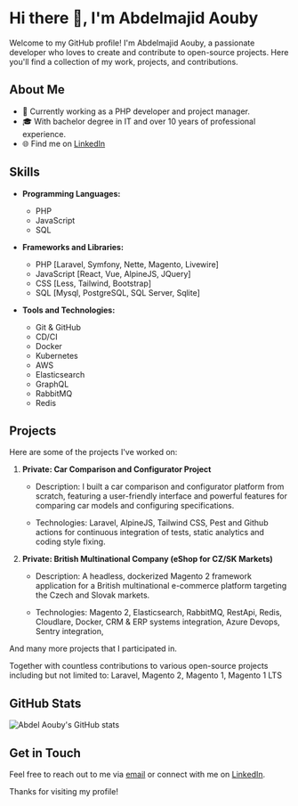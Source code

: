 # Hi there 👋, I'm Abdelmajid Aouby

Welcome to my GitHub profile! I'm Abdelmajid Aouby, a passionate developer who loves to create and contribute to open-source projects. Here you'll find a collection of my work, projects, and contributions.

## About Me

- 💼 Currently working as a PHP developer and project manager.
- 🎓 With bachelor degree in IT and over 10 years of professional experience.
- 🌐 Find me on [LinkedIn](https://www.linkedin.com/in/abdelmajidaouby)

## Skills

- **Programming Languages:** 
  - PHP
  - JavaScript
  - SQL

- **Frameworks and Libraries:**
  - PHP [Laravel, Symfony, Nette, Magento, Livewire]
  - JavaScript [React, Vue, AlpineJS, JQuery]
  - CSS [Less, Tailwind, Bootstrap]
  - SQL [Mysql, PostgreSQL, SQL Server, Sqlite]

- **Tools and Technologies:**
  - Git & GitHub
  - CD/CI
  - Docker
  - Kubernetes
  - AWS
  - Elasticsearch
  - GraphQL
  - RabbitMQ
  - Redis


## Projects

Here are some of the projects I've worked on:

1. **Private: Car Comparison and Configurator Project**
   
   - Description: I built a car comparison and configurator platform from scratch, featuring a user-friendly interface and powerful features for comparing car models and configuring specifications.
     
   - Technologies: Laravel, AlpineJS, Tailwind CSS, Pest and Github actions for continuous integration of tests, static analytics and coding style fixing.

2. **Private: British Multinational Company (eShop for CZ/SK Markets)**

   - Description: A headless, dockerized Magento 2 framework application for a British multinational e-commerce platform targeting the Czech and Slovak markets.

   - Technologies: Magento 2, Elasticsearch, RabbitMQ, RestApi, Redis, Cloudlare, Docker, CRM & ERP systems integration, Azure Devops, Sentry integration, 

And many more projects that I participated in.

Together with countless contributions to various open-source projects including but not limited to: Laravel, Magento 2, Magento 1, Magento 1 LTS


## GitHub Stats

![Abdel Aouby's GitHub stats](https://github-readme-stats-beta-tawny-44.vercel.app/api?username=abdel-aouby&show_icons=true&show=reviews,discussions_started,discussions_answered,prs_merged,prs_merged_percentage&include_all_commits=true&theme=transparent&rank_icon=github)

## Get in Touch

Feel free to reach out to me via [email](abdelmajid.aouby@gmail.com) or connect with me on [LinkedIn](https://www.linkedin.com/in/abdelmajidaouby).

Thanks for visiting my profile!
